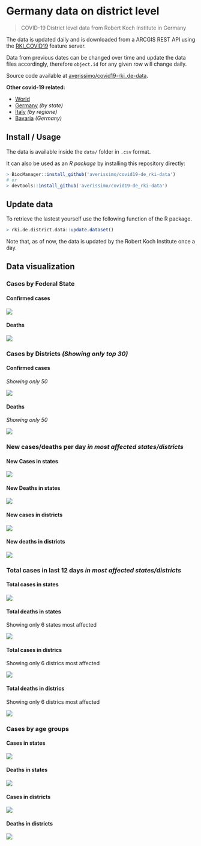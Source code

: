 Germany data on district level
================

> COVID-19 District level data from Robert Koch Institute in Germany

The data is updated daily and is downloaded from a ARCGIS REST API using
the
[RKI\_COVID19](https://services7.arcgis.com/mOBPykOjAyBO2ZKk/arcgis/rest/services/RKI_COVID19/FeatureServer/0/query?where=Meldedatum+%3E+\(CURRENT_TIMESTAMP+-+3\)&objectIds=&time=&resultType=none&outFields=*&returnIdsOnly=false&returnUniqueIdsOnly=false&returnCountOnly=false&returnDistinctValues=false&cacheHint=false&orderByFields=Meldedatum&outStatistics=&having=&resultOffset=&resultRecordCount=&sqlFormat=none&f=html&token=)
feature server.

Data from previous dates can be changed over time and update the data
files accordingly, therefore `object.id` for any given row will change
daily.

Source code available at
[averissimo/covid19-rki\_de-data](https://github.com/averissimo/covid19-de_rki-data).

**Other covid-19
    related:**

  - [World](https://averissimo.github.io/covid19-analysis/)
  - [Germany](https://averissimo.github.io/covid19-analysis/germany.html)
    *(by state)*
  - [Italy](https://averissimo.github.io/covid19-analysis/italy.html)
    *(by regione)*
  - [Bavaria](https://averissimo.github.io/covid19-analysis/bayer.html)
    *(Germany)*

## Install / Usage

The data is available inside the `data/` folder in `.csv` format.

It can also be used as an *R package* by installing this repository
directly:

``` r
> BiocManager::install_github('averissimo/covid19-de_rki-data')
# or
> devtools::install_github('averissimo/covid19-de_rki-data')
```

## Update data

To retrieve the lastest yourself use the following function of the R
package.

``` r
> rki.de.district.data::update.dataset()
```

Note that, as of now, the data is updated by the Robert Koch Institute
once a day.

## Data visualization

### Cases by Federal State

#### Confirmed cases

![](README_files/figure-gfm/unnamed-chunk-7-1.png)<!-- -->

#### Deaths

![](README_files/figure-gfm/unnamed-chunk-8-1.png)<!-- -->

### Cases by Districts *(Showing only top 30)*

#### Confirmed cases

*Showing only 50*

![](README_files/figure-gfm/unnamed-chunk-9-1.png)<!-- -->

#### Deaths

*Showing only 50*

![](README_files/figure-gfm/unnamed-chunk-10-1.png)<!-- -->

### New cases/deaths per day *in most affected states/districts*

#### New Cases in states

![](README_files/figure-gfm/unnamed-chunk-11-1.png)<!-- -->

#### New Deaths in states

![](README_files/figure-gfm/unnamed-chunk-12-1.png)<!-- -->

#### New cases in districts

![](README_files/figure-gfm/unnamed-chunk-13-1.png)<!-- -->

#### New deaths in districts

![](README_files/figure-gfm/unnamed-chunk-14-1.png)<!-- -->

### Total cases in last 12 days *in most affected states/districts*

#### Total cases in states

![](README_files/figure-gfm/unnamed-chunk-15-1.png)<!-- -->

#### Total deaths in states

Showing only 6 states most affected

![](README_files/figure-gfm/unnamed-chunk-16-1.png)<!-- -->

#### Total cases in districs

Showing only 6 districs most affected

![](README_files/figure-gfm/unnamed-chunk-17-1.png)<!-- -->

#### Total deaths in districs

Showing only 6 districs most affected

![](README_files/figure-gfm/unnamed-chunk-18-1.png)<!-- -->

### Cases by age groups

#### Cases in states

![](README_files/figure-gfm/unnamed-chunk-19-1.png)<!-- -->

#### Deaths in states

![](README_files/figure-gfm/unnamed-chunk-20-1.png)<!-- -->

#### Cases in districts

![](README_files/figure-gfm/unnamed-chunk-21-1.png)<!-- -->

#### Deaths in districts

![](README_files/figure-gfm/unnamed-chunk-22-1.png)<!-- -->
